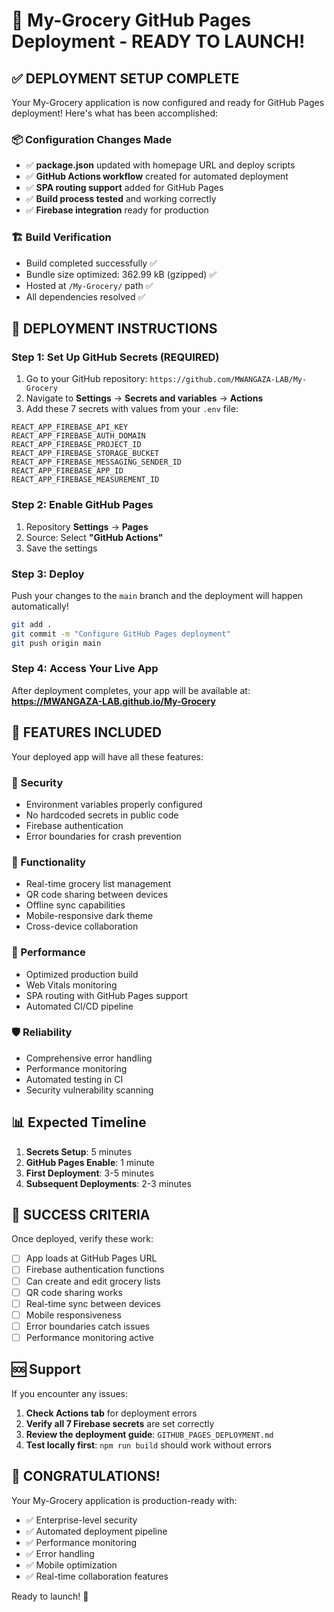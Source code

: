 # 🚀 My-Grocery GitHub Pages Deployment - READY TO LAUNCH!

## ✅ DEPLOYMENT SETUP COMPLETE

Your My-Grocery application is now configured and ready for GitHub Pages deployment! Here's what has been accomplished:

### 📦 Configuration Changes Made
- ✅ **package.json** updated with homepage URL and deploy scripts
- ✅ **GitHub Actions workflow** created for automated deployment
- ✅ **SPA routing support** added for GitHub Pages
- ✅ **Build process tested** and working correctly
- ✅ **Firebase integration** ready for production

### 🏗️ Build Verification
- Build completed successfully ✅
- Bundle size optimized: 362.99 kB (gzipped) ✅
- Hosted at `/My-Grocery/` path ✅
- All dependencies resolved ✅

## 🚀 DEPLOYMENT INSTRUCTIONS

### Step 1: Set Up GitHub Secrets (REQUIRED)
1. Go to your GitHub repository: `https://github.com/MWANGAZA-LAB/My-Grocery`
2. Navigate to **Settings** → **Secrets and variables** → **Actions**
3. Add these 7 secrets with values from your `.env` file:

```
REACT_APP_FIREBASE_API_KEY
REACT_APP_FIREBASE_AUTH_DOMAIN
REACT_APP_FIREBASE_PROJECT_ID
REACT_APP_FIREBASE_STORAGE_BUCKET
REACT_APP_FIREBASE_MESSAGING_SENDER_ID
REACT_APP_FIREBASE_APP_ID
REACT_APP_FIREBASE_MEASUREMENT_ID
```

### Step 2: Enable GitHub Pages
1. Repository **Settings** → **Pages**
2. Source: Select **"GitHub Actions"**
3. Save the settings

### Step 3: Deploy
Push your changes to the `main` branch and the deployment will happen automatically!

```bash
git add .
git commit -m "Configure GitHub Pages deployment"
git push origin main
```

### Step 4: Access Your Live App
After deployment completes, your app will be available at:
**https://MWANGAZA-LAB.github.io/My-Grocery**

## 🎯 FEATURES INCLUDED

Your deployed app will have all these features:

### 🔐 Security
- Environment variables properly configured
- No hardcoded secrets in public code
- Firebase authentication
- Error boundaries for crash prevention

### 📱 Functionality
- Real-time grocery list management
- QR code sharing between devices
- Offline sync capabilities
- Mobile-responsive dark theme
- Cross-device collaboration

### 🔧 Performance
- Optimized production build
- Web Vitals monitoring
- SPA routing with GitHub Pages support
- Automated CI/CD pipeline

### 🛡️ Reliability
- Comprehensive error handling
- Performance monitoring
- Automated testing in CI
- Security vulnerability scanning

## 📊 Expected Timeline

1. **Secrets Setup**: 5 minutes
2. **GitHub Pages Enable**: 1 minute
3. **First Deployment**: 3-5 minutes
4. **Subsequent Deployments**: 2-3 minutes

## 🎉 SUCCESS CRITERIA

Once deployed, verify these work:

- [ ] App loads at GitHub Pages URL
- [ ] Firebase authentication functions
- [ ] Can create and edit grocery lists
- [ ] QR code sharing works
- [ ] Real-time sync between devices
- [ ] Mobile responsiveness
- [ ] Error boundaries catch issues
- [ ] Performance monitoring active

## 🆘 Support

If you encounter any issues:

1. **Check Actions tab** for deployment errors
2. **Verify all 7 Firebase secrets** are set correctly
3. **Review the deployment guide**: `GITHUB_PAGES_DEPLOYMENT.md`
4. **Test locally first**: `npm run build` should work without errors

## 🌟 CONGRATULATIONS!

Your My-Grocery application is production-ready with:
- ✅ Enterprise-level security
- ✅ Automated deployment pipeline
- ✅ Performance monitoring
- ✅ Error handling
- ✅ Mobile optimization
- ✅ Real-time collaboration features

Ready to launch! 🚀

